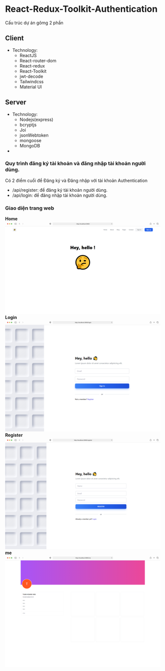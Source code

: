 

#  React-Redux-Toolkit-Authentication
Cấu trúc dự án gômg 2 phần 

## Client
- Technology:
    - ReactJS
    - React-router-dom
    - React-redux
    - React-Toolkit
    - jwt-decode
    - Tailwindcss
    - Material UI
## Server
- Technology:
    - Nodejs(express)
    - bcryptjs
    - Joi
    - jsonWebtoken
    - mongoose
    - MongoDB
- 
### Quy trình đăng ký tài khoản và đăng nhập tài khoản người dùng.

Có 2 điểm cuổi để Đăng ký và Đăng nhập với tài khoản Authentication

- /api/register: để đăng ký tài khoản người dùng.
- /api/login: để đăng nhập tài khoản người dùng.


### Giao diện trang web
 
**Home**
![](file/Group2.png)
**Login**
![](file/Group4.png)
**Register**
![](file/Group3.png)
**me**
![](file/Group1.png)



